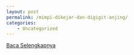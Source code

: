 ```yaml
---
layout: post
permalink: /mimpi-dikejar-dan-digigit-anjing/
categories:
    - Uncategorized
---
```


[Baca Selengkapnya](/01)